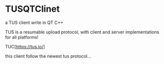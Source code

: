 # TUSQTClinet
a TUS client write in QT C++


TUS is a resumable upload protocol, with client and server implementations for all platforms!

TUC[https://tus.io/]

this client follow the newest tus protocol...


